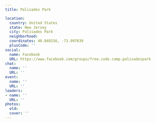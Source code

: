 ```yaml
---
title: Palisades Park

location:
  country: United States
  state: New Jersey
  city: Palisades Park
  neighborhood: 
  coordinates: 40.848156, -73.997639
  plusCode: ''
social:
  name: Facebook
  URL: https://www.facebook.com/groups/free.code.camp.palisadespark
chat:
  name: ''
  URL: ''
event:
  name: ''
  URL: ''
leaders:
- name: ''
  URL: ''
photos:
  old: 
  cover: ''
---
```

